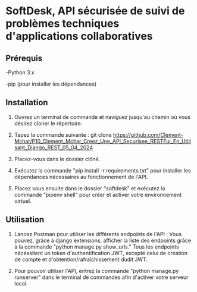 # SoftDesk, API sécurisée de suivi de problèmes techniques d'applications collaboratives


## Prérequis

-Python 3.x

-pip (pour installer les dépendances)

## Installation

1. Ouvrez un terminal de commande et naviguez jusqu'au chemin où vous désirez cloner le répertoire.

2. Tapez la commande suivante : git clone https://github.com/Clement-Mchar/P10_Clement_Mchar_Creez_Une_API_Securisee_RESTFul_En_Utilisant_Django_REST_05_04_2024

3. Placez-vous dans le dossier clôné.

4. Exécutez la commande "pip install -r requirements.txt" pour installer les dépendances nécessaires au fonctionnement de l'API.

5. Placez vous ensuite dans le dossier "softdesk" et exécutez la commande "pipenv shell" pour créer et activer votre environnement virtuel.

## Utilisation

1. Lancez Postman pour utiliser les différents endpoints de l'API :
   Vous pouvez, grâce à django extensions, afficher la liste des endpoints grâce à la commande "python manage.py show_urls."
   Tous les endpoints nécéssitent un token d'authentification JWT, excepté celui de création de compte et d'obtention/rafraîchissement dudit JWT.
   
2. Pour pouvoir utiliser l'API, entrez la commande "python manage.py runserver" dans le terminal de commandes afin d'activer votre serveur local.
